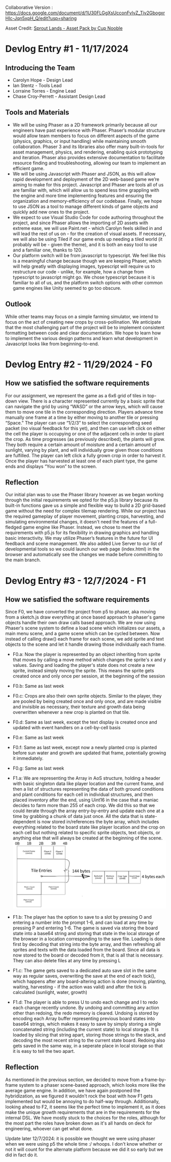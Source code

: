 Collaborative Version : 
https://docs.google.com/document/d/1U30FLGgXsUcconFvlvZ_Tiv2GbogxrHIc-Jqn5xpH_Q/edit?usp=sharing

Asset Credit: [Sprout Lands - Asset Pack by Cup Nooble](https://cupnooble.itch.io/sprout-lands-asset-pack)

# Devlog Entry #1 - 11/17/2024

## Introducing the Team
* Carolyn Hope - Design Lead
* Ian Stentz - Tools Lead
* Lorraine Torres - Engine Lead
* Chase Croy-Perrett - Assistant Design Lead

## Tools and Materials
* We will be using Phaser as a 2D framework primarily because all our engineers have past experience with Phaser. Phaser’s modular structure would allow team members to focus on different aspects of the game (physics, graphics, or input handling) while maintaining smooth collaboration. Phaser 3 and its libraries also offer many built-in-tools for asset management, physics, and rendering, enabling quick prototyping and iteration. Phaser also provides extensive documentation to facilitate resource finding and troubleshooting, allowing our team to implement an efficient game.
* We will be using Javascript with Phaser and JSON, as this will allow rapid development and deployment of the 2D web-based game we’re aiming to make for this project. Javascript and Phaser are tools all of us are familiar with, which will allow us to spend less time grappling with the engine and more time implementing features and ensuring the organization and memory-efficiency of our codebase. Finally, we hope to use JSON as a tool to manage different kinds of game objects and quickly add new ones to the project.  
* We expect to use Visual Studio Code for code authoring throughout the project, and since Phaser allows the importing of 2D assets with extreme ease, we will use Paint.net - which Carolyn feels skilled in and will lead the rest of us on - for the creation of visual assets. If necessary, we will also be using Tiled if our game ends up needing a tiled world (it probably will be - given the theme), and it is both an easy tool to use and a familiar one, thanks to 120.
* Our platform switch will be from javascript to typescript. We feel like this is a meaningful change because though we are keeping Phaser, which will help greatly with displaying images, typescript will require us to restructure our code - unlike, for example, how a change from typescript to javascript might go. We chose typescript because it is familiar to all of us, and the platform switch options with other common game engines like Unity seemed to go too obscure.

## Outlook
While other teams may focus on a simple farming simulator, we intend to focus on the act of creating new crops by cross-pollination. We anticipate that the most challenging part of the project will be to implement consistent formatting between code and clear documentation. We hope to learn how to implement the various design patterns and learn what development in Javascript looks like from beginning-to-end.

# Devlog Entry #2 - 11/29/2024 - F0

## How we satisfied the software requirements
For our assignment, we represent the game as a 6x6 grid of tiles in top-down view. There is a character represented currently by a basic sprite that can navigate the grid by using “WASD” or the arrow keys, which will cause them to move one tile in the corresponding direction. Players advance time manually one frame at a time by either moving to another tile or pressing “Space.” The player can use “1/2/3” to select the corresponding seed packet (no visual feedback for this yet), and then can use left click on either the cell the player is occupying or one of the adjacent cells in order to plant the crop. As time progresses (as previously described), the plants will grow. They both require a certain amount of moisture and a certain amount of sunlight, varying by plant, and will individually grow given those conditions are fulfilled. The player can left click a fully grown crop in order to harvest it. Once the player has harvested at least one of each plant type, the game ends and displays “You won” to the screen.

## Reflection
Our initial plan was to use the Phaser library however as we began working through the initial requirements we opted for the p5.js library because its built-in functions gave us a simple and flexible way to build a 2D grid-based game without the need for complex tilemap rendering. While our project has the required gameplay of player movement, planting crops, harvesting, and simulating environmental changes, it doesn't need the features of a full-fledged game engine like Phaser. Instead, we chose to meet the requirements with p5.js for its flexibility in drawing graphics and handling basic interactivity. We may utilize Phaser’s features in the future for UI feedback and scene management. We also added Live Server to our list of developmental tools so we could launch our web page (index.html) in the browser and automatically see the changes we made before committing to the main branch.

# Devlog Entry #3 - 12/7/2024 - F1

## How we satisfied the software requirements
Since F0, we have converted the project from p5 to phaser, aka moving from a sketch.js draw everything at once based approach to phaser's game objects handle their own draw calls based approach. We are now using Phaser's scene system to define a load scene which initializes our assets, a main menu scene, and a game scene which can be cycled between. Now instead of calling draw() each frame for each scene, we add sprite and text objects to the scene and let it handle drawing those individually each frame. 
* F0.a: Now the player is represented by an object inheriting from sprite that moves by calling a move method which changes the sprite's x and y values. Saving and loading the player's state does not create a new sprite, instead simply moving the sprite. This means the sprite gets created once and only once per session, at the beginning of the session
* F0.b: Same as last week
* F0.c: Crops are also their own sprite objects. Similar to the player, they are pooled by being created once and only once, and are made visible and invisible as necessary, their texture and growth data being overwritten whenever a new crop is planted on that tile.
* F0.d: Same as last week, except the text display is created once and updated with event handlers on a cell-by-cell basis
* F0.e: Same as last week
* F0.f: Same as last week, except now a newly planted crop is planted before sun water and growth are updated that frame, potentially growing it immediately.
* F0.g: Same as last week

* F1.a: We are representing the Array in AoS structure, holding a header with basic singleton data like player location and the current frame, and then a list of structures representing the data of both ground conditions and plant conditions for each cell in individual structures, and then placed inventory after the end, using Uint16 in the case that a maniac decides to farm more than 255 of each crop. We did this so that we could iterate through the array entry-by-entry and update each one at a time by grabbing a chunk of data just once. All the data that is state-dependent is now stored in/references the byte array, which includes everything related to the board state like player location and the crop on each cell but nothing related to specific sprite objects, text objects, or anything else that will always be created at the beginning of the scene.
![F1.a data structure diagram](./F1A_Diagram.png) 
* F1.b: The player has the option to save to a slot by pressing O and entering a number into the prompt 1-6, and can load at any time by pressing P and entering 1-6. The game is saved via storing the board state into a base64 string and storing that state in the local storage of the browser in a location corresponding to the save file. Loading is done first by decoding that string into the byte array, and then refreshing all sprites and texts with the data loaded from the board. Since all data is now stored to the board or decoded from it, that is all that is necessary. They can also delete files at any time by pressing L
* F1.c: The game gets saved to a dedicated auto save slot in the same way as regular saves, overwriting the save at the end of each tick(), which happens after any board-altering action is done (moving, planting, waiting, harvesting - if the action was valid) and after the tick is calculated (sunlight, water, growth)
* F1.d: The player is able to press U to undo each change and I to redo each change recently undone. By undoing and committing any action other than redoing, the redo memory is cleared. Undoing is stored by encoding each Array buffer representing previous board states into base64 strings, which makes it easy to save by simply storing a single concatenated string (including the current state) to local storage. It is loaded by slicing that string apart, storing those strings to the stack, and decoding the most recent string to the current state board. Redoing also gets saved in the same way, in a seperate place in local storage so that it is easy to tell the two apart.

## Reflection
As mentioned in the previous section, we decided to move from a frame-by-frame system to a phaser scene-based approach, which looks more like the average game engine. In addition, we have again postponed the hybridization, as we figured it wouldn't rock the boat with how F1 gets implemented but would be annoying to do half-way through. Additionally, looking ahead to F2, it seems like the perfect time to implement it, as it does make the unique growth requirements that are in the requirements for the internal DSL. We have mostly stuck to the choices for the roles, although for the most part the roles have broken down as it's all hands on deck for engineering, whoever can get what done. 

Update later 12/7/2024: it is possible we thought we were using phaser when we were using p5 the whole time :/ whoops. I don't know whether or not it will count for the alternate platform because we did it so early but we did in fact do it.